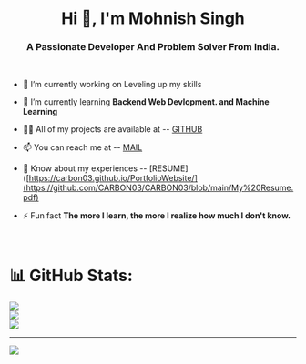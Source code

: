 <h1 align="center">Hi 👋, I'm Mohnish Singh</h1>
<h3 align="center">A Passionate Developer And Problem Solver From India.</h3>
<br>

- 🔭 I’m currently working on Leveling up my skills

- 🌱 I’m currently learning **Backend Web Devlopment. and Machine Learning**

- 👨‍💻 All of my projects are available at --  [GITHUB](https://github.com/CARBON03)

- 📫 You can reach me at --  [MAIL](mohnishsinghin@gmail.com)

- 📄 Know about my experiences -- [RESUME]([https://carbon03.github.io/PortfolioWebsite/](https://github.com/CARBON03/CARBON03/blob/main/My%20Resume.pdf)

- ⚡ Fun fact **The more I learn, the more I realize how much I don't know.**

  <br>


# 📊 GitHub Stats:
![](https://github-readme-stats.vercel.app/api?username=CARBON03&theme=dark&hide_border=false&include_all_commits=false&count_private=false)<br/>
![](https://github-readme-streak-stats.herokuapp.com/?user=CARBON03&theme=dark&hide_border=false)<br/>
![](https://github-readme-stats.vercel.app/api/top-langs/?username=CARBON03&theme=dark&hide_border=false&include_all_commits=false&count_private=false&layout=compact)

---
[![](https://visitcount.itsvg.in/api?id=CARBON03&icon=0&color=0)](https://visitcount.itsvg.in)


